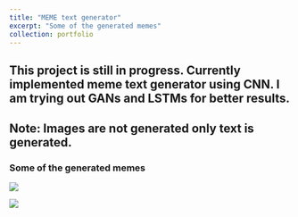 ```yaml
---
title: "MEME text generator"
excerpt: "Some of the generated memes"
collection: portfolio
---
```


## This project is still in progress. Currently implemented meme text generator using CNN. I am trying out GANs and LSTMs for better results.

## Note: Images are not generated only text is generated. 

### Some of the generated memes 

![](/saaketh.github.io/blob/master/images/sponge_bob.png)

![](/saaketh.github.io/blob/master/images/tom_output.png) 



